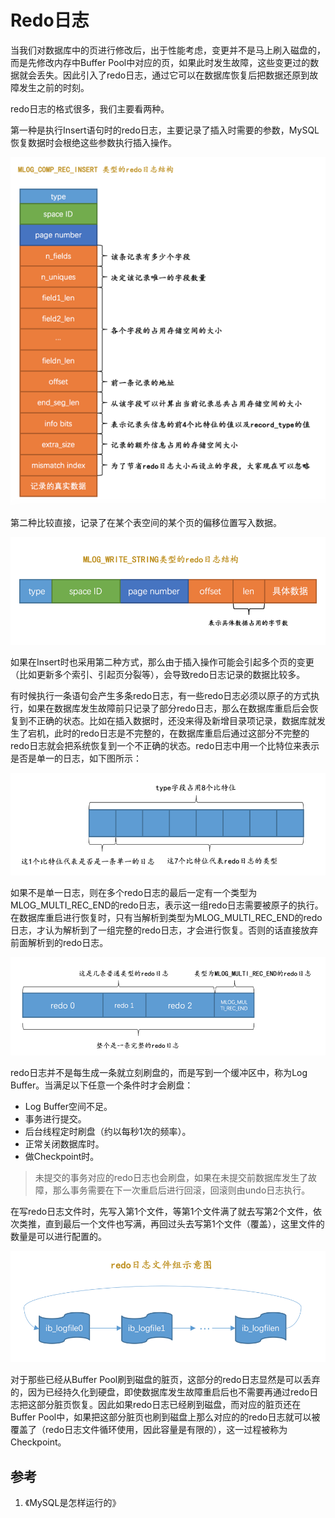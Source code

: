 # Redo日志

当我们对数据库中的页进行修改后，出于性能考虑，变更并不是马上刷入磁盘的，而是先修改内存中Buffer Pool中对应的页，如果此时发生故障，这些变更过的数据就会丢失。因此引入了redo日志，通过它可以在数据库恢复后把数据还原到故障发生之前的时刻。

redo日志的格式很多，我们主要看两种。

第一种是执行Insert语句时的redo日志，主要记录了插入时需要的参数，MySQL恢复数据时会根绝这些参数执行插入操作。

![redo日志](resources/redo-log/redo-log-2.png)

第二种比较直接，记录了在某个表空间的某个页的偏移位置写入数据。

![redo日志](resources/redo-log/redo-log-1.png)

如果在Insert时也采用第二种方式，那么由于插入操作可能会引起多个页的变更（比如更新多个索引、引起页分裂等），会导致redo日志记录的数据比较多。

有时候执行一条语句会产生多条redo日志，有一些redo日志必须以原子的方式执行，如果在数据库发生故障前只记录了部分redo日志，那么在数据库重启后会恢复到不正确的状态。比如在插入数据时，还没来得及新增目录项记录，数据库就发生了宕机，此时的redo日志是不完整的，在数据库重启后通过这部分不完整的redo日志就会把系统恢复到一个不正确的状态。redo日志中用一个比特位来表示是否是单一的日志，如下图所示：

![redo日志](resources/redo-log/redo-log-3.png)

如果不是单一日志，则在多个redo日志的最后一定有一个类型为MLOG_MULTI_REC_END的redo日志，表示这一组redo日志需要被原子的执行。在数据库重启进行恢复时，只有当解析到类型为MLOG_MULTI_REC_END的redo日志，才认为解析到了一组完整的redo日志，才会进行恢复。否则的话直接放弃前面解析到的redo日志。

![redo日志](resources/redo-log/redo-log-4.png)

redo日志并不是每生成一条就立刻刷盘的，而是写到一个缓冲区中，称为Log Buffer。当满足以下任意一个条件时才会刷盘：

- Log Buffer空间不足。
- 事务进行提交。
- 后台线程定时刷盘（约以每秒1次的频率）。
- 正常关闭数据库时。
- 做Checkpoint时。

> 未提交的事务对应的redo日志也会刷盘，如果在未提交前数据库发生了故障，那么事务需要在下一次重启后进行回滚，回滚则由undo日志执行。

在写redo日志文件时，先写入第1个文件，等第1个文件满了就去写第2个文件，依次类推，直到最后一个文件也写满，再回过头去写第1个文件（覆盖），这里文件的数量是可以进行配置的。

![redo日志](resources/redo-log/redo-log-5.png)

对于那些已经从Buffer Pool刷到磁盘的脏页，这部分的redo日志显然是可以丢弃的，因为已经持久化到硬盘，即使数据库发生故障重启后也不需要再通过redo日志把这部分脏页恢复。因此如果redo日志已经刷到磁盘，而对应的脏页还在Buffer Pool中，如果把这部分脏页也刷到磁盘上那么对应的的redo日志就可以被覆盖了（redo日志文件循环使用，因此容量是有限的），这一过程被称为Checkpoint。

## 参考

1. 《MySQL是怎样运行的》
